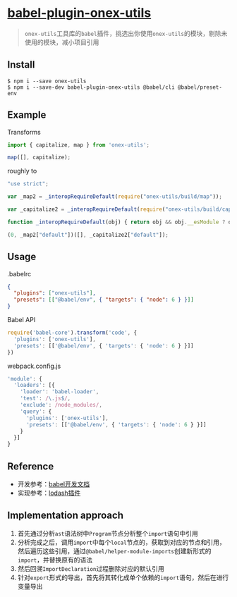 # [babel-plugin-onex-utils](https://www.npmjs.com/package/babel-plugin-onex-utils)

> `onex-utils`工具库的`babel`插件，挑选出你使用`onex-utils`的模块，剔除未使用的模块，减小项目引用


## Install
```shell
$ npm i --save onex-utils
$ npm i --save-dev babel-plugin-onex-utils @babel/cli @babel/preset-env
```


## Example
Transforms

```ts
import { capitalize, map } from 'onex-utils';

map([], capitalize);
```
roughly to

```ts
"use strict";

var _map2 = _interopRequireDefault(require("onex-utils/build/map"));

var _capitalize2 = _interopRequireDefault(require("onex-utils/build/capitalize"));

function _interopRequireDefault(obj) { return obj && obj.__esModule ? obj : { "default": obj }; }

(0, _map2["default"])([], _capitalize2["default"]);
```

## Usage
.babelrc
```json
{
  "plugins": ["onex-utils"],
  "presets": [["@babel/env", { "targets": { "node": 6 } }]]
}
```
Babel API
```ts
require('babel-core').transform('code', {
  'plugins': ['onex-utils'],
  'presets': [['@babel/env', { 'targets': { 'node': 6 } }]]
})
```
webpack.config.js

```ts
'module': {
  'loaders': [{
    'loader': 'babel-loader',
    'test': /\.js$/,
    'exclude': /node_modules/,
    'query': {
      'plugins': ['onex-utils'],
      'presets': [['@babel/env', { 'targets': { 'node': 6 } }]]
    }
  }]
}
```

## Reference
* 开发参考：[babel开发文档](https://github.com/jamiebuilds/babel-handbook/blob/master/translations/zh-Hans/plugin-handbook.md)
* 实现参考：[lodash插件](https://github.com/lodash/babel-plugin-lodash)


## Implementation approach
1. 首先通过分析`ast`语法树中`Program`节点分析整个`import`语句中引用
2. 分析完成之后，调用`import`中每个`local`节点的，获取到对应的节点和引用，然后遍历这些引用，通过`@babel/helper-module-imports`创建新形式的`import`，并替换原有的语法
3. 然后回溯`ImportDeclaration`过程删除对应的默认引用
4. 针对`export`形式的导出，首先将其转化成单个依赖的`import`语句，然后在进行变量导出

